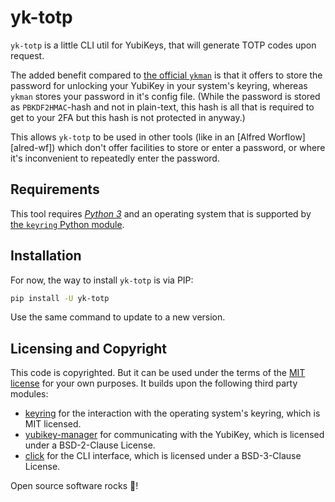 # yk-totp

`yk-totp` is a little CLI util for YubiKeys,
that will generate TOTP codes upon request.

The added benefit compared to [the official `ykman`][ykman] is that it offers
to store the password for unlocking your YubiKey in your system's keyring,
whereas `ykman` stores your password in it's config file.
(While the password is stored as `PBKDF2HMAC`-hash and not in plain-text,
this hash is all that is required to get to your 2FA
but this hash is not protected in anyway.)

This allows `yk-totp` to be used in other tools (like in an [Alfred Worflow][alred-wf])
which don't offer facilities to store or enter a password,
or where it's inconvenient to repeatedly enter the password.

## Requirements

This tool requires [_Python 3_][python] and an operating system that is supported by [the `keyring` Python module][keyring].

## Installation

For now, the way to install `yk-totp` is via PIP:

```bash
pip install -U yk-totp
```

Use the same command to update to a new version.

## Licensing and Copyright

This code is copyrighted.
But it can be used under the terms of the [MIT license](./License) for your own purposes.
It builds upon the following third party modules:

- [keyring][keyring] for the interaction with the operating system's keyring, which is MIT licensed.
- [yubikey-manager][ykman] for communicating with the YubiKey, which is licensed under a BSD-2-Clause License.
- [click][click] for the CLI interface, which is licensed under a BSD-3-Clause License.

Open source software rocks 🎸!

[ykman]: https://github.com/Yubico/yubikey-manager#readme
[alfred-wf]: https://www.alfredapp.com/help/workflows/
[python]: https://www.python.org
[keyring]: https://github.com/jaraco/keyring#readme
[click]: https://github.com/pallets/click#readme
